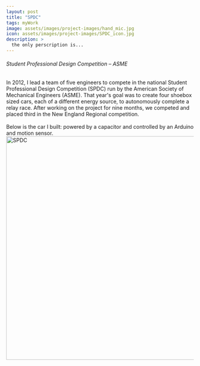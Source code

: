 ```yaml
---
layout: post
title: "SPDC"
tags: myWork
image: assets/images/project-images/hand_mic.jpg
icon: assets/images/project-images/SPDC_icon.jpg
description: >
  the only perscription is...
---
```

<h6>Student Professional Design Competition – ASME </h6>
In 2012, I lead a team of five engineers to compete in the national Student Professional Design Competition (SPDC) run by the American Society of Mechanical Engineers (ASME). That year's goal was to create four shoebox sized cars, each of a different energy source, to autonomously complete a relay race. After working on the project for nine months, we competed and placed third in the New England Regional competition.
<br><br>
Below is the car I built: powered by a capacitor and controlled by an Arduino and motion sensor.
<a data-flickr-embed="true"  href="https://www.flickr.com/photos/141235365@N08/albums/72157666295879915" title="SPDC"><img src="https://farm2.staticflickr.com/1607/25871569502_397e704e53_c.jpg" width="800" height="600" alt="SPDC"></a><script async src="//embedr.flickr.com/assets/client-code.js" charset="utf-8"></script>